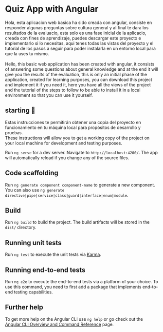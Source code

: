 # Quiz App with Angular

Hola, esta aplicacion web basica ha sido creada con angular, consiste en responder algunas preguntas sobre cultura general y al final te dara los resultados de la evaluacio, esta solo es una fase inicial de la aplicacio, creada con fines de aprendizaje, puedes descargar este proyecto e implementarlo si lo necesitas, aqui tenes todas las vistas del proyecto y el tutorial de los pasos a seguir para poder instalarla en un entorno local para que la uses tu mismo.
<br/>
<br/>
Hello, this basic web application has been created with angular, it consists of answering some questions about general knowledge and at the end it will give you the results of the evaluation, this is only an initial phase of the application, created for learning purposes, you can download this project and implement it if you need it, here you have all the views of the project and the tutorial of the steps to follow to be able to install it in a local environment so that you can use it yourself.

## starting 🚀
Estas instrucciones te permitirán obtener una copia del proyecto en funcionamiento en tu máquina local para propósitos de desarrollo y pruebas.
<br/>
These instructions will allow you to get a working copy of the project on your local machine for development and testing purposes.


Run `ng serve` for a dev server. Navigate to `http://localhost:4200/`. The app will automatically reload if you change any of the source files.

## Code scaffolding

Run `ng generate component component-name` to generate a new component. You can also use `ng generate directive|pipe|service|class|guard|interface|enum|module`.

## Build

Run `ng build` to build the project. The build artifacts will be stored in the `dist/` directory.

## Running unit tests

Run `ng test` to execute the unit tests via [Karma](https://karma-runner.github.io).

## Running end-to-end tests

Run `ng e2e` to execute the end-to-end tests via a platform of your choice. To use this command, you need to first add a package that implements end-to-end testing capabilities.

## Further help

To get more help on the Angular CLI use `ng help` or go check out the [Angular CLI Overview and Command Reference](https://angular.io/cli) page.
